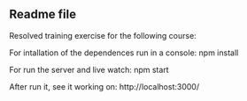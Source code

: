## Readme file

Resolved training exercise for the following course:

[](https://github.com/van1985/react-training-in-house/nivel-1)


For intallation of the dependences run in a console: npm install

For run the server and live watch: npm start

After run it, see it working on: http://localhost:3000/
